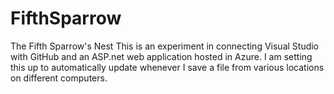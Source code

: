 # FifthSparrow
The Fifth Sparrow's Nest
This is an experiment in connecting Visual Studio with GitHub and an ASP.net web application hosted in Azure.  I am setting this up to automatically update whenever I save a file from various locations on different computers.
